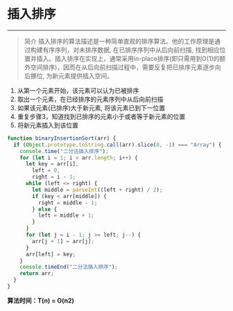 # 插入排序
---

> 简介
> 插入排序的算法描述是一种简单直观的排序算法。他的工作原理是通过构建有序序列，对未排序数据, 在已排序序列中从后向前扫描, 找到相应位置并插入。插入排序在实现上，通常采用in-place排序(即只需用到O(1)的额外空间排序)，因而在从后向前扫描过程中，需要反复把已排序元素逐步向后挪位, 为新元素提供插入空间。

1. 从第一个元素开始，该元素可以认为已被排序
2. 取出一个元素，在已经排序的元素序列中从后向前扫描
3. 如果该元素(已排序)大于新元素, 将该元素已到下一位置
4. 重复步骤3，知道找到已排序的元素小于或者等于新元素的位置
5. 将新元素插入到该位置

```js
function binaryInsertionSort(arr) {
  if (Object.prototype.toString.call(arr).slice(8, -1) === "Array") {
    console.time("二分法插入排序");
    for (let i = 1; i < arr.length; i++) {
      let key = arr[i],
        left = 0,
        right = i - 1;
      while (left <= right) {
        let middle = parseInt((left + right) / 2);
        if (key < arr[middle]) {
          right = middle - 1;
        } else {
          left = middle + 1;
        }
      }
      for (let j = i - 1; j >= left; j--) {
        arr[j + 1] = arr[j];
      }
      arr[left] = key;
    }
    console.timeEnd("二分法插入排序");
    return arr;
  }
}
```

**算法时间：T(n) = O(n2)**